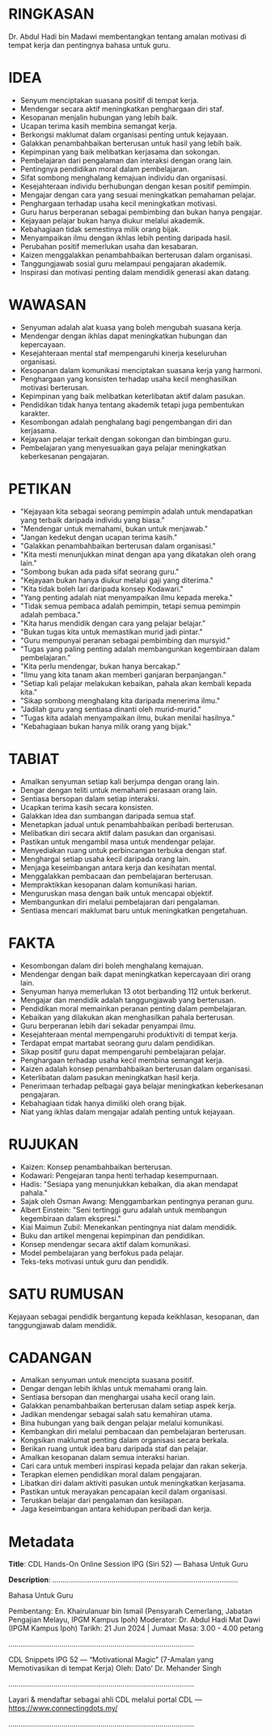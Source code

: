 # RINGKASAN
Dr. Abdul Hadi bin Madawi membentangkan tentang amalan motivasi di tempat kerja dan pentingnya bahasa untuk guru.

# IDEA
- Senyum menciptakan suasana positif di tempat kerja.
- Mendengar secara aktif meningkatkan penghargaan diri staf.
- Kesopanan menjalin hubungan yang lebih baik.
- Ucapan terima kasih membina semangat kerja.
- Berkongsi maklumat dalam organisasi penting untuk kejayaan.
- Galakkan penambahbaikan berterusan untuk hasil yang lebih baik.
- Kepimpinan yang baik melibatkan kerjasama dan sokongan.
- Pembelajaran dari pengalaman dan interaksi dengan orang lain.
- Pentingnya pendidikan moral dalam pembelajaran.
- Sifat sombong menghalang kemajuan individu dan organisasi.
- Kesejahteraan individu berhubungan dengan kesan positif pemimpin.
- Mengajar dengan cara yang sesuai meningkatkan pemahaman pelajar.
- Penghargaan terhadap usaha kecil meningkatkan motivasi.
- Guru harus berperanan sebagai pembimbing dan bukan hanya pengajar.
- Kejayaan pelajar bukan hanya diukur melalui akademik.
- Kebahagiaan tidak semestinya milik orang bijak.
- Menyampaikan ilmu dengan ikhlas lebih penting daripada hasil.
- Perubahan positif memerlukan usaha dan kesabaran.
- Kaizen menggalakkan penambahbaikan berterusan dalam organisasi.
- Tanggungjawab sosial guru melampaui pengajaran akademik.
- Inspirasi dan motivasi penting dalam mendidik generasi akan datang.

# WAWASAN
- Senyuman adalah alat kuasa yang boleh mengubah suasana kerja.
- Mendengar dengan ikhlas dapat meningkatkan hubungan dan kepercayaan.
- Kesejahteraan mental staf mempengaruhi kinerja keseluruhan organisasi.
- Kesopanan dalam komunikasi menciptakan suasana kerja yang harmoni.
- Penghargaan yang konsisten terhadap usaha kecil menghasilkan motivasi berterusan.
- Kepimpinan yang baik melibatkan keterlibatan aktif dalam pasukan.
- Pendidikan tidak hanya tentang akademik tetapi juga pembentukan karakter.
- Kesombongan adalah penghalang bagi pengembangan diri dan kerjasama.
- Kejayaan pelajar terkait dengan sokongan dan bimbingan guru.
- Pembelajaran yang menyesuaikan gaya pelajar meningkatkan keberkesanan pengajaran.

# PETIKAN
- "Kejayaan kita sebagai seorang pemimpin adalah untuk mendapatkan yang terbaik daripada individu yang biasa."
- "Mendengar untuk memahami, bukan untuk menjawab."
- "Jangan kedekut dengan ucapan terima kasih."
- "Galakkan penambahbaikan berterusan dalam organisasi."
- "Kita mesti menunjukkan minat dengan apa yang dikatakan oleh orang lain."
- "Sombong bukan ada pada sifat seorang guru."
- "Kejayaan bukan hanya diukur melalui gaji yang diterima."
- "Kita tidak boleh lari daripada konsep Kodawari."
- "Yang penting adalah niat menyampaikan ilmu kepada mereka."
- "Tidak semua pembaca adalah pemimpin, tetapi semua pemimpin adalah pembaca."
- "Kita harus mendidik dengan cara yang pelajar belajar."
- "Bukan tugas kita untuk memastikan murid jadi pintar."
- "Guru mempunyai peranan sebagai pembimbing dan mursyid."
- "Tugas yang paling penting adalah membangunkan kegembiraan dalam pembelajaran."
- "Kita perlu mendengar, bukan hanya bercakap."
- "Ilmu yang kita tanam akan memberi ganjaran berpanjangan."
- "Setiap kali pelajar melakukan kebaikan, pahala akan kembali kepada kita."
- "Sikap sombong menghalang kita daripada menerima ilmu."
- "Jadilah guru yang sentiasa dinanti oleh murid-murid."
- "Tugas kita adalah menyampaikan ilmu, bukan menilai hasilnya."
- "Kebahagiaan bukan hanya milik orang yang bijak."

# TABIAT
- Amalkan senyuman setiap kali berjumpa dengan orang lain.
- Dengar dengan teliti untuk memahami perasaan orang lain.
- Sentiasa bersopan dalam setiap interaksi.
- Ucapkan terima kasih secara konsisten.
- Galakkan idea dan sumbangan daripada semua staf.
- Menetapkan jadual untuk penambahbaikan peribadi berterusan.
- Melibatkan diri secara aktif dalam pasukan dan organisasi.
- Pastikan untuk mengambil masa untuk mendengar pelajar.
- Menyediakan ruang untuk perbincangan terbuka dengan staf.
- Menghargai setiap usaha kecil daripada orang lain.
- Menjaga keseimbangan antara kerja dan kesihatan mental.
- Menggalakkan pembacaan dan pembelajaran berterusan.
- Mempraktikkan kesopanan dalam komunikasi harian.
- Menguruskan masa dengan baik untuk mencapai objektif.
- Membangunkan diri melalui pembelajaran dari pengalaman.
- Sentiasa mencari maklumat baru untuk meningkatkan pengetahuan.

# FAKTA
- Kesombongan dalam diri boleh menghalang kemajuan.
- Mendengar dengan baik dapat meningkatkan kepercayaan diri orang lain.
- Senyuman hanya memerlukan 13 otot berbanding 112 untuk berkerut.
- Mengajar dan mendidik adalah tanggungjawab yang berterusan.
- Pendidikan moral memainkan peranan penting dalam pembelajaran.
- Kebaikan yang dilakukan akan menghasilkan pahala berterusan.
- Guru berperanan lebih dari sekadar penyampai ilmu.
- Kesejahteraan mental mempengaruhi produktiviti di tempat kerja.
- Terdapat empat martabat seorang guru dalam pendidikan.
- Sikap positif guru dapat mempengaruhi pembelajaran pelajar.
- Penghargaan terhadap usaha kecil membina semangat kerja.
- Kaizen adalah konsep penambahbaikan berterusan dalam organisasi.
- Keterlibatan dalam pasukan meningkatkan hasil kerja.
- Penerimaan terhadap pelbagai gaya belajar meningkatkan keberkesanan pengajaran.
- Kebahagiaan tidak hanya dimiliki oleh orang bijak.
- Niat yang ikhlas dalam mengajar adalah penting untuk kejayaan.

# RUJUKAN
- Kaizen: Konsep penambahbaikan berterusan.
- Kodawari: Pengejaran tanpa henti terhadap kesempurnaan.
- Hadis: "Sesiapa yang menunjukkan kebaikan, dia akan mendapat pahala."
- Sajak oleh Osman Awang: Menggambarkan pentingnya peranan guru.
- Albert Einstein: "Seni tertinggi guru adalah untuk membangun kegembiraan dalam ekspresi."
- Kiai Maimun Zubil: Menekankan pentingnya niat dalam mendidik.
- Buku dan artikel mengenai kepimpinan dan pendidikan.
- Konsep mendengar secara aktif dalam komunikasi.
- Model pembelajaran yang berfokus pada pelajar.
- Teks-teks motivasi untuk guru dan pendidik.

# SATU RUMUSAN
Kejayaan sebagai pendidik bergantung kepada keikhlasan, kesopanan, dan tanggungjawab dalam mendidik.

# CADANGAN
- Amalkan senyuman untuk mencipta suasana positif.
- Dengar dengan lebih ikhlas untuk memahami orang lain.
- Sentiasa bersopan dan menghargai usaha kecil orang lain.
- Galakkan penambahbaikan berterusan dalam setiap aspek kerja.
- Jadikan mendengar sebagai salah satu kemahiran utama.
- Bina hubungan yang baik dengan pelajar melalui komunikasi.
- Kembangkan diri melalui pembacaan dan pembelajaran berterusan.
- Kongsikan maklumat penting dalam organisasi secara berkala.
- Berikan ruang untuk idea baru daripada staf dan pelajar.
- Amalkan kesopanan dalam semua interaksi harian.
- Cari cara untuk memberi inspirasi kepada pelajar dan rakan sekerja.
- Terapkan elemen pendidikan moral dalam pengajaran.
- Libatkan diri dalam aktiviti pasukan untuk meningkatkan kerjasama.
- Pastikan untuk merayakan pencapaian kecil dalam organisasi.
- Teruskan belajar dari pengalaman dan kesilapan.
- Jaga keseimbangan antara kehidupan peribadi dan kerja.

# Metadata
**Title**: CDL Hands-On Online Session IPG (Siri 52) — Bahasa Untuk Guru

**Description**: ...........................................................................................

Bahasa Untuk Guru 

Pembentang: En. Khairulanuar bin Ismail (Pensyarah Cemerlang, Jabatan Pengajian Melayu, IPGM Kampus Ipoh) 
Moderator: Dr. Abdul Hadi Mat Dawi (IPGM Kampus Ipoh) 
Tarikh: 21 Jun 2024   |   Jumaat
Masa: 3.00 - 4.00 petang

...........................................................................................

CDL Snippets IPG 52 — “Motivational Magic” (7-Amalan yang Memotivasikan di tempat Kerja)
Oleh: Dato' Dr. Mehander Singh

...........................................................................................

Layari & mendaftar sebagai ahli CDL melalui portal CDL — https://www.connectingdots.my/

...........................................................................................